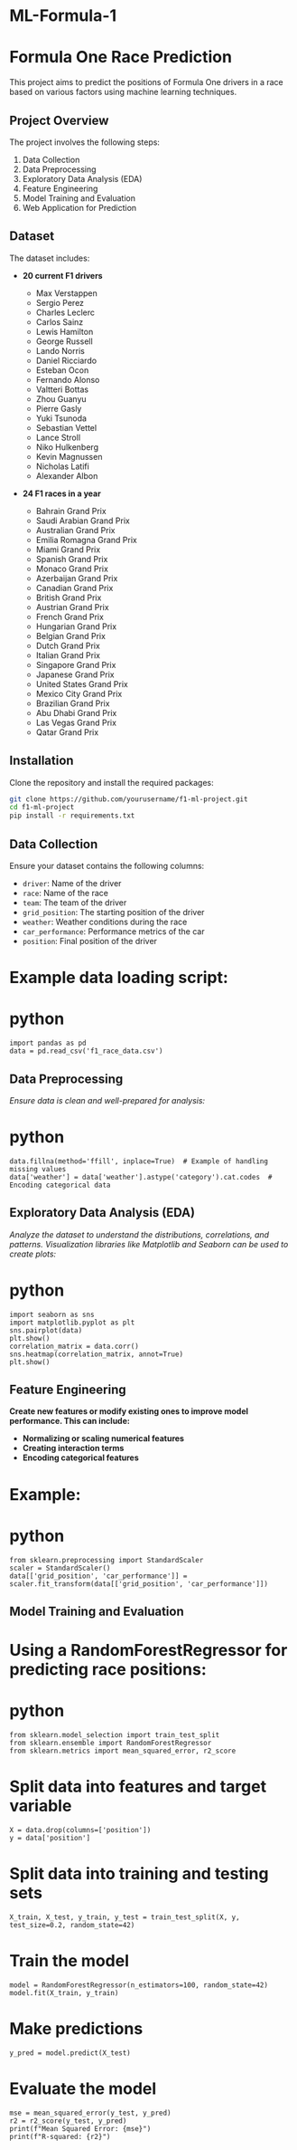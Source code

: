 # ML-Formula-1

# Formula One Race Prediction

This project aims to predict the positions of Formula One drivers in a race based on various factors using machine learning techniques.
 
## Project Overview

The project involves the following steps:
1. Data Collection
2. Data Preprocessing
3. Exploratory Data Analysis (EDA)
4. Feature Engineering
5. Model Training and Evaluation
6. Web Application for Prediction

## Dataset

The dataset includes:
- **20 current F1 drivers**
  - Max Verstappen
  - Sergio Perez
  - Charles Leclerc
  - Carlos Sainz
  - Lewis Hamilton
  - George Russell
  - Lando Norris
  - Daniel Ricciardo
  - Esteban Ocon
  - Fernando Alonso
  - Valtteri Bottas
  - Zhou Guanyu
  - Pierre Gasly
  - Yuki Tsunoda
  - Sebastian Vettel
  - Lance Stroll
  - Niko Hulkenberg 
  - Kevin Magnussen
  - Nicholas Latifi
  - Alexander Albon

- **24 F1 races in a year**
  - Bahrain Grand Prix
  - Saudi Arabian Grand Prix
  - Australian Grand Prix
  - Emilia Romagna Grand Prix
  - Miami Grand Prix
  - Spanish Grand Prix
  - Monaco Grand Prix
  - Azerbaijan Grand Prix
  - Canadian Grand Prix
  - British Grand Prix
  - Austrian Grand Prix
  - French Grand Prix
  - Hungarian Grand Prix
  - Belgian Grand Prix
  - Dutch Grand Prix
  - Italian Grand Prix
  - Singapore Grand Prix
  - Japanese Grand Prix
  - United States Grand Prix
  - Mexico City Grand Prix
  - Brazilian Grand Prix
  - Abu Dhabi Grand Prix
  - Las Vegas Grand Prix
  - Qatar Grand Prix

## Installation

Clone the repository and install the required packages:
```bash
git clone https://github.com/yourusername/f1-ml-project.git
cd f1-ml-project
pip install -r requirements.txt
```

## Data Collection

Ensure your dataset contains the following columns:
- `driver`: Name of the driver
- `race`: Name of the race
- `team`: The team of the driver
- `grid_position`: The starting position of the driver
- `weather`: Weather conditions during the race
- `car_performance`: Performance metrics of the car
- `position`: Final position of the driver

# Example data loading script:
# python
```
import pandas as pd
data = pd.read_csv('f1_race_data.csv')
```

## Data Preprocessing

*Ensure data is clean and well-prepared for analysis:*
# python
```
data.fillna(method='ffill', inplace=True)  # Example of handling missing values
data['weather'] = data['weather'].astype('category').cat.codes  # Encoding categorical data
```

## Exploratory Data Analysis (EDA)

*Analyze the dataset to understand the distributions, correlations, and patterns. Visualization libraries like Matplotlib and Seaborn can be used to create plots:*
# python
```
import seaborn as sns
import matplotlib.pyplot as plt
sns.pairplot(data)
plt.show()
correlation_matrix = data.corr()
sns.heatmap(correlation_matrix, annot=True)
plt.show()
```

## Feature Engineering

**Create new features or modify existing ones to improve model performance. This can include:**
- **Normalizing or scaling numerical features**
- **Creating interaction terms**
- **Encoding categorical features**

# Example:
# python
```
from sklearn.preprocessing import StandardScaler
scaler = StandardScaler()
data[['grid_position', 'car_performance']] = scaler.fit_transform(data[['grid_position', 'car_performance']])
```

## Model Training and Evaluation

# Using a RandomForestRegressor for predicting race positions:
# python
```
from sklearn.model_selection import train_test_split
from sklearn.ensemble import RandomForestRegressor
from sklearn.metrics import mean_squared_error, r2_score
```

# Split data into features and target variable
```
X = data.drop(columns=['position'])
y = data['position']
```

# Split data into training and testing sets
```
X_train, X_test, y_train, y_test = train_test_split(X, y, test_size=0.2, random_state=42)
```

# Train the model
```
model = RandomForestRegressor(n_estimators=100, random_state=42)
model.fit(X_train, y_train)
```

# Make predictions
```
y_pred = model.predict(X_test)
```

# Evaluate the model
```
mse = mean_squared_error(y_test, y_pred)
r2 = r2_score(y_test, y_pred)
print(f"Mean Squared Error: {mse}")
print(f"R-squared: {r2}")
```

